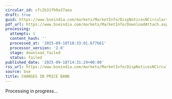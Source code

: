 ```yaml
---
circular_id: cfc2b31fb8a37aea
draft: true
guid: https://www.bseindia.com/markets/MarketInfo/DispNoticesNCirculars.aspx?Noticeid={B2B28BA2-6A9C-42F7-8820-6FF3D5FBC111}&noticeno=20250918-55&dt=09/18/2025&icount=55&totcount=63&flag=0
pdf_url: https://www.bseindia.com/markets/MarketInfo/DownloadAttach.aspx?id=20250918-55&attachedId=
processing:
  attempts: 1
  content_hash: ''
  processed_at: '2025-09-18T18:33:01.677661'
  processor_version: '2.0'
  stage: download_failed
  status: failed
published_date: '2025-09-18T14:31:29+00:00'
rss_url: https://www.bseindia.com/markets/MarketInfo/DispNoticesNCirculars.aspx?Noticeid={B2B28BA2-6A9C-42F7-8820-6FF3D5FBC111}&noticeno=20250918-55&dt=09/18/2025&icount=55&totcount=63&flag=0
source: bse
title: CHANGES IN PRICE BAND
---
```


Processing in progress...